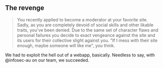 The revenge
-----------
> You recently applied to become a moderator at your favorite site. Sadly, as you are completely devoid of social skills and other likable traits, you've been denied. Due to the same set of character flaws and personal failures you decide to exact vengeance against the site and its users for their collective slight against you. "If I mess with their site enough, maybe someone will like me", you think.

We had to exploit the hell out of a webapp, basically.  Needless to say, with @infosec-au on our team, we succeeded.
